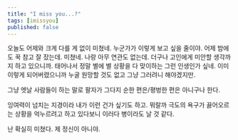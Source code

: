 ```yaml
---
title: "I miss you...?"
tags: [imissyou]
published: false
---
```


오늘도 어제와 크게 다를 게 없이 미쳤네. 누군가가 이렇게 보고 싶을 줄이야. 어제 밤에도 꾹 참고 잘 잤는데. 미쳤네. 나랑 아무 연관도 없는데. 더구나 고인에게 미안할 생각까지 하고 있으니까. 태어나서 정말 별에 별 상황을 다 맞이하는 그런 인생인가 싶네. 이미 이렇게 되어버렸으니까 누굴 원망할 것도 없고 그냥 그러려니 해야겠지만. 

그냥 엣날 사람들이 하는 말로 팔자가 그다지 순한 편은/평벙한 편은 아니구나 한다. 

잉여력이 넘치는 지경이라 내가 이런 건가 싶기도 하고. 뭐랄까 극도의 욕구가 끓어오르는 상황을 억누르려고 하고 있다보니 이러다 병이라도 날 것 같다.

난 확실히 미쳤다. 제 정신이 아니야.